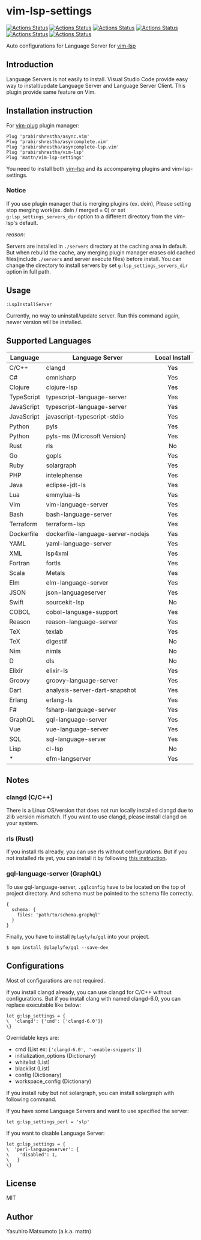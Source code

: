 # vim-lsp-settings

[![Actions Status](https://github.com/mattn/vim-lsp-settings/workflows/reviewdog/badge.svg)](https://github.com/mattn/vim-lsp-settings/actions)
[![Actions Status](https://github.com/mattn/vim-lsp-settings/workflows/linux_vim/badge.svg)](https://github.com/mattn/vim-lsp-settings/actions)
[![Actions Status](https://github.com/mattn/vim-lsp-settings/workflows/linux_neovim/badge.svg)](https://github.com/mattn/vim-lsp-settings/actions)
[![Actions Status](https://github.com/mattn/vim-lsp-settings/workflows/windows_vim/badge.svg)](https://github.com/mattn/vim-lsp-settings/actions)
[![Actions Status](https://github.com/mattn/vim-lsp-settings/workflows/windows_neovim/badge.svg)](https://github.com/mattn/vim-lsp-settings/actions)
[![Actions Status](https://github.com/mattn/vim-lsp-settings/workflows/mac_neovim/badge.svg)](https://github.com/mattn/vim-lsp-settings/actions)

Auto configurations for Language Server for [vim-lsp](https://github.com/prabirshrestha/vim-lsp)

## Introduction

Language Servers is not easily to install. Visual Studio Code provide easy way to install/update Language Server and Language Server Client. This plugin provide same feature on Vim.

## Installation instruction

For [vim-plug](https://github.com/junegunn/vim-plug) plugin manager:

```viml
Plug 'prabirshrestha/async.vim'
Plug 'prabirshrestha/asyncomplete.vim'
Plug 'prabirshrestha/asyncomplete-lsp.vim'
Plug 'prabirshrestha/vim-lsp'
Plug 'mattn/vim-lsp-settings'
```

You need to install both [vim-lsp](https://github.com/prabirshrestha/vim-lsp) and its accompanying plugins and vim-lsp-settings.

### Notice

If you use plugin manager that is merging  plugins (ex. dein), Please setting stop merging work(ex. dein / merged = 0) or set `g:lsp_settings_servers_dir` option to a different directory from the vim-lsp's default.

_reason_:

Servers are installed in `./servers` directory at the caching area in default.
But when rebuild the cache, any merging plugin manager erases old cached files(include `./servers` and server execute files) before install.
You can change the directory to install servers by set `g:lsp_settings_servers_dir` option in full path.

## Usage

```
:LspInstallServer
```

Currently, no way to uninstall/update server. Run this command again, newer version will be installed.

## Supported Languages

| Language   | Language Server                                        | Local Install |
|------------|--------------------------------------------------------|:-------------:|
| C/C++      | clangd                                                 | Yes           |
| C#         | omnisharp                                              | Yes           |
| Clojure    | clojure-lsp                                            | Yes           |
| TypeScript | typescript-language-server                             | Yes           |
| JavaScript | typescript-language-server                             | Yes           |
| JavaScript | javascript-typescript-stdio                            | Yes           |
| Python     | pyls                                                   | Yes           |
| Python     | pyls-ms (Microsoft Version)                            | Yes           |
| Rust       | rls                                                    | No            |
| Go         | gopls                                                  | Yes           |
| Ruby       | solargraph                                             | Yes           |
| PHP        | intelephense                                           | Yes           |
| Java       | eclipse-jdt-ls                                         | Yes           |
| Lua        | emmylua-ls                                             | Yes           |
| Vim        | vim-language-server                                    | Yes           |
| Bash       | bash-language-server                                   | Yes           |
| Terraform  | terraform-lsp                                          | Yes           |
| Dockerfile | dockerfile-language-server-nodejs                      | Yes           |
| YAML       | yaml-language-server                                   | Yes           |
| XML        | lsp4xml                                                | Yes           |
| Fortran    | fortls                                                 | Yes           |
| Scala      | Metals                                                 | Yes           |
| Elm        | elm-language-server                                    | Yes           |
| JSON       | json-languageserver                                    | Yes           |
| Swift      | sourcekit-lsp                                          | No            |
| COBOL      | cobol-language-support                                 | Yes           |
| Reason     | reason-language-server                                 | Yes           |
| TeX        | texlab                                                 | Yes           |
| TeX        | digestif                                               | No            |
| Nim        | nimls                                                  | No            |
| D          | dls                                                    | No            |
| Elixir     | elixir-ls                                              | Yes           |
| Groovy     | groovy-language-server                                 | Yes           |
| Dart       | analysis-server-dart-snapshot                          | Yes           |
| Erlang     | erlang-ls                                              | Yes           |
| F#         | fsharp-language-server                                 | Yes           |
| GraphQL    | gql-language-server                                    | Yes           |
| Vue        | vue-language-server                                    | Yes           |
| SQL        | sql-language-server                                    | Yes           |
| Lisp       | cl-lsp                                                 | No            |
| *          | efm-langserver                                         | Yes           |

## Notes

### clangd (C/C++)

There is a Linux OS/version that does not run locally installed clangd due to zlib version mismatch. If you want to use clangd, please install clangd on your system.

### rls (Rust)

If you install rls already, you can use rls without configurations. But if you not installed rls yet, you can install it by following [this instruction](https://github.com/rust-lang/rls#setup).

### gql-language-server (GraphQL)

To use gql-language-server, `.gqlconfig` have to be located on the top of project directory. And schema must be pointed to the schema file correctly.

```json5
{
  schema: {
    files: 'path/to/schema.graphql'
  }
}
```

Finally, you have to install `@playlyfe/gql` into your project.

```
$ npm install @playlyfe/gql --save-dev
```

## Configurations

Most of configurations are not required.

If you install clangd already, you can use clangd for C/C++ without configurations. But if you install clang with named clangd-6.0, you can replace executable like below:

```vim
let g:lsp_settings = {
\  'clangd': {'cmd': ['clangd-6.0']}
\}
```

Overridable keys are:

* cmd (List ex: `['clangd-6.0', '-enable-snippets']`)
* initialization_options (Dictionary)
* whitelist (List)
* blacklist (List)
* config (Dictionary)
* workspace_config (Dictionary)

If you install ruby but not solargraph, you can install solargraph with following command.

If you have some Language Servers and want to use specified the server:

```vim
let g:lsp_settings_perl = 'slp'
```

If you want to disable Language Server:

```vim
let g:lsp_settings = {
\  'perl-languageserver': {
\    'disabled': 1,
\   }
\}
```

## License

MIT

## Author

Yasuhiro Matsumoto (a.k.a. mattn)
